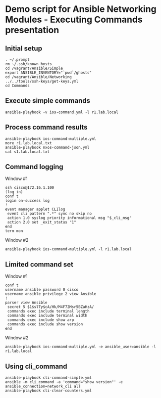 # Demo script for **Ansible Networking Modules - Executing Commands** presentation

## Initial setup

```
. ~/.prompt
rm ~/.ssh/known_hosts
cd /vagrant/Ansible/Simple
export ANSIBLE_INVENTORY="`pwd`/ghosts"
cd /vagrant/Ansible/Networking
../../tools/ssh-keys/get-keys.yml
cd Commands
```

## Execute simple commands

```
ansible-playbook -v ios-command.yml -l r1.lab.local
```

## Process command results

```
ansible-playbook ios-command-multiple.yml
more r1.lab.local.txt
ansible-playbook nxos-command-json.yml
cat s1.lab.local.txt
```

## Command logging

Window #1

```
ssh cisco@172.16.1.100
(log in)
conf t
login on-success log
!
event manager applet CLIlog
 event cli pattern ".*" sync no skip no
 action 1.0 syslog priority informational msg "$_cli_msg"
 action 2.0 set _exit_status "1"
end
term mon
```

Window #2

```
ansible-playbook ios-command-multiple.yml -l r1.lab.local
```

## Limited command set

Window #1

```
conf t
username ansible password 0 cisco
username ansible privilege 2 view Ansible
!
parser view Ansible
 secret 5 $1$slTy$cA/Hk/M4F72Msr5BZaHzA/
 commands exec include terminal length
 commands exec include terminal width
 commands exec include show arp
 commands exec include show version
end
```

Window #2

```
ansible-playbook ios-command-multiple.yml -e ansible_user=ansible -l r1.lab.local
```

## Using cli_command

```
ansible-playbook cli-command-simple.yml
ansible -m cli_command -a 'command="show version"' -e ansible_connection=network_cli all
ansible-playbook cli-clear-counters.yml
```
